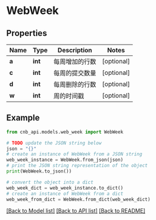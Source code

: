 # WebWeek


## Properties

Name | Type | Description | Notes
------------ | ------------- | ------------- | -------------
**a** | **int** | 每周增加的行数 | [optional] 
**c** | **int** | 每周的提交数量 | [optional] 
**d** | **int** | 每周删除的行数 | [optional] 
**w** | **int** | 周的时间戳 | [optional] 

## Example

```python
from cnb_api.models.web_week import WebWeek

# TODO update the JSON string below
json = "{}"
# create an instance of WebWeek from a JSON string
web_week_instance = WebWeek.from_json(json)
# print the JSON string representation of the object
print(WebWeek.to_json())

# convert the object into a dict
web_week_dict = web_week_instance.to_dict()
# create an instance of WebWeek from a dict
web_week_from_dict = WebWeek.from_dict(web_week_dict)
```
[[Back to Model list]](../README.md#documentation-for-models) [[Back to API list]](../README.md#documentation-for-api-endpoints) [[Back to README]](../README.md)



